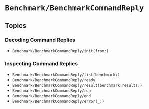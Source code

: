# ``Benchmark/BenchmarkCommandReply``

## Topics

### Decoding Command Replies

- ``Benchmark/BenchmarkCommandReply/init(from:)``

### Inspecting Command Replies

- ``Benchmark/BenchmarkCommandReply/list(benchmark:)``
- ``Benchmark/BenchmarkCommandReply/ready``
- ``Benchmark/BenchmarkCommandReply/result(benchmark:results:)``
- ``Benchmark/BenchmarkCommandReply/run``
- ``Benchmark/BenchmarkCommandReply/end``
- ``Benchmark/BenchmarkCommandReply/error(_:)``
